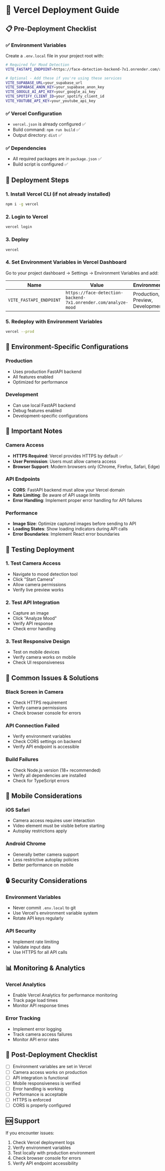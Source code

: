 # 🚀 Vercel Deployment Guide

## 📋 Pre-Deployment Checklist

### ✅ Environment Variables
Create a `.env.local` file in your project root with:

```bash
# Required for Mood Detection
VITE_FASTAPI_ENDPOINT=https://face-detection-backend-7x1.onrender.com/analyze-mood

# Optional - Add these if you're using these services
VITE_SUPABASE_URL=your_supabase_url
VITE_SUPABASE_ANON_KEY=your_supabase_anon_key
VITE_GOOGLE_AI_API_KEY=your_google_ai_key
VITE_SPOTIFY_CLIENT_ID=your_spotify_client_id
VITE_YOUTUBE_API_KEY=your_youtube_api_key
```

### ✅ Vercel Configuration
- `vercel.json` is already configured ✅
- Build command: `npm run build` ✅
- Output directory: `dist` ✅

### ✅ Dependencies
- All required packages are in `package.json` ✅
- Build script is configured ✅

## 🚀 Deployment Steps

### 1. Install Vercel CLI (if not already installed)
```bash
npm i -g vercel
```

### 2. Login to Vercel
```bash
vercel login
```

### 3. Deploy
```bash
vercel
```

### 4. Set Environment Variables in Vercel Dashboard
Go to your project dashboard → Settings → Environment Variables and add:

| Name | Value | Environment |
|------|-------|-------------|
| `VITE_FASTAPI_ENDPOINT` | `https://face-detection-backend-7x1.onrender.com/analyze-mood` | Production, Preview, Development |

### 5. Redeploy with Environment Variables
```bash
vercel --prod
```

## 🔧 Environment-Specific Configurations

### Production
- Uses production FastAPI backend
- All features enabled
- Optimized for performance

### Development
- Can use local FastAPI backend
- Debug features enabled
- Development-specific configurations

## 🚨 Important Notes

### Camera Access
- **HTTPS Required**: Vercel provides HTTPS by default ✅
- **User Permission**: Users must allow camera access
- **Browser Support**: Modern browsers only (Chrome, Firefox, Safari, Edge)

### API Endpoints
- **CORS**: FastAPI backend must allow your Vercel domain
- **Rate Limiting**: Be aware of API usage limits
- **Error Handling**: Implement proper error handling for API failures

### Performance
- **Image Size**: Optimize captured images before sending to API
- **Loading States**: Show loading indicators during API calls
- **Error Boundaries**: Implement React error boundaries

## 🧪 Testing Deployment

### 1. Test Camera Access
- Navigate to mood detection tool
- Click "Start Camera"
- Allow camera permissions
- Verify live preview works

### 2. Test API Integration
- Capture an image
- Click "Analyze Mood"
- Verify API response
- Check error handling

### 3. Test Responsive Design
- Test on mobile devices
- Verify camera works on mobile
- Check UI responsiveness

## 🐛 Common Issues & Solutions

### Black Screen in Camera
- Check HTTPS requirement
- Verify camera permissions
- Check browser console for errors

### API Connection Failed
- Verify environment variables
- Check CORS settings on backend
- Verify API endpoint is accessible

### Build Failures
- Check Node.js version (18+ recommended)
- Verify all dependencies are installed
- Check for TypeScript errors

## 📱 Mobile Considerations

### iOS Safari
- Camera access requires user interaction
- Video element must be visible before starting
- Autoplay restrictions apply

### Android Chrome
- Generally better camera support
- Less restrictive autoplay policies
- Better performance on mobile

## 🔒 Security Considerations

### Environment Variables
- Never commit `.env.local` to git
- Use Vercel's environment variable system
- Rotate API keys regularly

### API Security
- Implement rate limiting
- Validate input data
- Use HTTPS for all API calls

## 📊 Monitoring & Analytics

### Vercel Analytics
- Enable Vercel Analytics for performance monitoring
- Track page load times
- Monitor API response times

### Error Tracking
- Implement error logging
- Track camera access failures
- Monitor API error rates

## 🎯 Post-Deployment Checklist

- [ ] Environment variables are set in Vercel
- [ ] Camera access works on production
- [ ] API integration is functional
- [ ] Mobile responsiveness is verified
- [ ] Error handling is working
- [ ] Performance is acceptable
- [ ] HTTPS is enforced
- [ ] CORS is properly configured

## 🆘 Support

If you encounter issues:
1. Check Vercel deployment logs
2. Verify environment variables
3. Test locally with production environment
4. Check browser console for errors
5. Verify API endpoint accessibility

